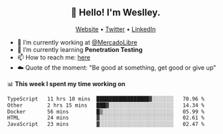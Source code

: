 <h2 align="center">👋 Hello! I'm Weslley.</h2>
<p align="center">
  <a href="http://weslleyneri.com.br">Website</a> •
  <a href="https://twitter.com/Weslley_Neri">Twitter</a> •
  <a href="https://www.linkedin.com/in/weslley-neri-3658908b">LinkedIn</a>
</p>


- 🔭 I’m currently working at [@MercadoLibre](https://github.com/mercadolibre)
- 🌱 I’m currently learning **Penetration Testing**
- 📫 How to reach me: [here](mailto:weslley39@gmail.com)
- ☁️ Quote of the moment: "Be good at something, get good or give up"

📊 **This week I spent my time working on**
<!--START_SECTION:waka-->

```txt
TypeScript   11 hrs 10 mins  █████████████████▓░░░░░░░   70.96 %
Other        2 hrs 15 mins   ███▓░░░░░░░░░░░░░░░░░░░░░   14.34 %
Docker       56 mins         █▒░░░░░░░░░░░░░░░░░░░░░░░   05.99 %
HTML         24 mins         ▓░░░░░░░░░░░░░░░░░░░░░░░░   02.61 %
JavaScript   23 mins         ▓░░░░░░░░░░░░░░░░░░░░░░░░   02.47 %
```

<!--END_SECTION:waka-->

<!-- Inspired by https://github.com/gruselhaus/gruselhaus -->